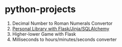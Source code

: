 # python-projects

1. Decimal Number to Roman Numerals Convertor
2. [Personal Library with Flask/Jinja/SQLAlchemy](./flask-jinja/my-library/README.md)
3. Higher-lower Game with Flask
4. Milliseconds to hours/minutes/seconds converter


